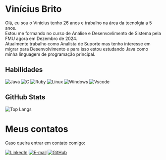 # Vinícius Brito
Olá, eu sou o Vinícius tenho 26 anos e trabalho na área da tecnolgia a 5 anos.<br> 
Estou me formando no curso de Análise e Desenvovlimento de Sistema pela FMU agora em Dezembro de 2024.<br>
Atualmente trabalho como Analista de Suporte mas tenho interesse em migrar para Desenvolvimento e para isso estou estudando Java como minha linguagem de programação principal.

## Habilidades
![Java](https://img.shields.io/badge/java-000.svg?style=for-the-badge&logo=openjdk&logoColor=white)
![C](https://img.shields.io/badge/C-000?style=for-the-badge&logo=c&logoColor=white)
![Ruby](https://img.shields.io/badge/Ruby-000?style=for-the-badge&logo=ruby&logoColor=white)
![Linux](https://img.shields.io/badge/Linux-000?style=for-the-badge&logo=linux&logoColor=white)
![Windows](https://img.shields.io/badge/Windows-000?style=for-the-badge&logo=windows&logoColor=2CA5E0)
![Vscode](https://img.shields.io/badge/Vscode-000?style=for-the-badge&logo=visual-studio-code&logoColor=white)

## GitHub Stats

![Top Langs](https://github-readme-stats-git-masterrstaa-rickstaa.vercel.app/api/top-langs/?username=Electtro1&layout=compact&bg_color=000&border_color=fffefa&title_color=fffefa&text_color=fffefa)

# Meus contatos

Caso queira entrar em contato comigo:

[![LinkedIn](https://img.shields.io/badge/LinkedIn-000?style=for-the-badge&logo=linkedin&logoColor=white)](https://www.linkedin.com/in/viniciusvbrito/)
[![E-mail](https://img.shields.io/badge/Email-000?style=for-the-badge&logo=microsoft-outlook&logoColor=007BFF)](mailto:viniciusbrito97@yahoo.com.br)
[![GitHub](https://img.shields.io/badge/GitHub-000?style=for-the-badge&logo=github&logoColor=white)](https://github.com/Electtro1)